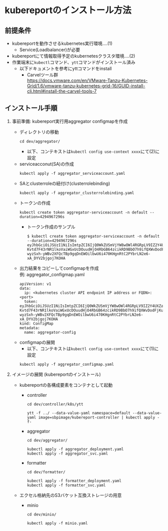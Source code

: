 # kubereportのインストール方法
## 前提条件
- kubereportを動作させるkubernetes実行環境....(1)
  - Service(Loadbalancer)が必要
- kubereportにて情報取得予定のkubernetesクラスタ環境....(2)
- 作業端末に`kubectl`コマンド、`ytt`コマンドがインストール済み
  - 以下ドキュメントを参考にyttコマンドをinstall
      - Carvelツール群  
        https://docs.vmware.com/en/VMware-Tanzu-Kubernetes-Grid/1.6/vmware-tanzu-kubernetes-grid-16/GUID-install-cli.html#install-the-carvel-tools-7  

## インストール手順
1. 事前準備: kubereport実行用aggregator configmapを作成
    - ディレクトリの移動
        ```
        cd dev/aggregator/
        ```
        - 以下、コンテキストは`kubectl config use-context xxxx`にて(2)に設定
    - serviceacconut(SA)の作成
        ```
        kubectl apply -f aggregator_serviceaccount.yaml
        ```
    - SAとclusterroleの紐付け(clusterrolebinding)
        ```
        kubectl apply -f aggregator_clusterrolebinding.yaml
        ```
    - トークンの作成
        ```
        kubectl create token aggregator-serviceaccount -n default --duration=4294967296s
        ```
        - トークン作成のサンプル
            ```
            $ kubectl create token aggregator-serviceaccount -n default --duration=4294967296s
            eyJhbGciOiJSUzI1NiIsImtpZCI6IjQ0WkZUSmVjYW8wOWl4RGRpLV9IZ2Y4UXZaSmVtVUtJRHlJUENrMTVKdTQifQ.eyJhdWQiOlsiaHR0cHM6Ly9rdWJlcm5ldGVzLmRlZmF1bHQuc3ZjLmNsdXN0ZXIubG9jYWwiXSwiZXhwIjo1OTgzMDAxNjQ0LCJpYXQiOjE2ODgwMzQzNDgsImlzcyI6Imh0dHBzOi8va3ViZXJuZXRlcy5kZWZhdWx0LnN2Yy5jbHVzdGVyLmxvY2FsIiwia3ViZXJuZXRlcy5pbyI6eyJuYW1lc3BhY2UiOiJkZWZhdWx0Iiwic2VydmljZWFjY291bnQiOnsibmFtZSI6ImRlZmF1bHQiLCJ1aWQiOiI2NjI0YzlkNy0yNzFiLTRmNjctYWQ2Yy1mODY4NzEyNTAzNTkifX0sIm5iZiI6MTY4ODAzNDM0OCwic3ViIjoic3lzdGVtOnNlcnZpY2VhY2NvdW50OmRlZmF1bHQ6ZGVmYXVsdCJ9.Xk-Kvtd7F43rNR1lkoVaiWGxUcDOuudHjO4RbGB64zcikRD9BbO7h9ifQXWvDodFjKuLRoUyWhxlCBNLIrAievNwrvGNaA9mF_c1DIsz747D7cMjeL8WR5phptyBQN71LMwVZZLEoidL3FzHCOoJy4_Dg80FxfN_YXyp2NwngMDYKEVhe3a2BfYc5TWfqTsYJ6mZd7eO1Wap4pWPTI49EsNwsJ20qDD5BdCN9wWMz2Ht_505EBFCV5r3MpexpBT54M_dSvYLPoeJL-wyzSxh-yWBv2XFQcTBp9gqDnEWOilbwU6i470KHgnRtC2PYbrLN2e6-xA_DYV2bjgoj7KOHA
            ```
    - 出力結果をコピーしてconfigmapを作成  
    例: aggregator_configmap.yaml
        ```
        apiVersion: v1
        data:
          ip: <kubernetes cluster API endpoint IP address or FQDN>:<port>
          token: eyJhbGciOiJSUzI1NiIsImtpZCI6IjQ0WkZUSmVjYW8wOWl4RGRpLV9IZ2Y4UXZaSmVtVUtJRHlJUENrMTVKdTQifQ.eyJhdWQiOlsiaHR0cHM6Ly9rdWJlcm5ldGVzLmRlZmF1bHQuc3ZjLmNsdXN0ZXIubG9jYWwiXSwiZXhwIjo1OTgzMDAxNjQ0LCJpYXQiOjE2ODgwMzQzNDgsImlzcyI6Imh0dHBzOi8va3ViZXJuZXRlcy5kZWZhdWx0LnN2Yy5jbHVzdGVyLmxvY2FsIiwia3ViZXJuZXRlcy5pbyI6eyJuYW1lc3BhY2UiOiJkZWZhdWx0Iiwic2VydmljZWFjY291bnQiOnsibmFtZSI6ImRlZmF1bHQiLCJ1aWQiOiI2NjI0YzlkNy0yNzFiLTRmNjctYWQ2Yy1mODY4NzEyNTAzNTkifX0sIm5iZiI6MTY4ODAzNDM0OCwic3ViIjoic3lzdGVtOnNlcnZpY2VhY2NvdW50OmRlZmF1bHQ6ZGVmYXVsdCJ9.Xk-Kvtd7F43rNR1lkoVaiWGxUcDOuudHjO4RbGB64zcikRD9BbO7h9ifQXWvDodFjKuLRoUyWhxlCBNLIrAievNwrvGNaA9mF_c1DIsz747D7cMjeL8WR5phptyBQN71LMwVZZLEoidL3FzHCOoJy4_Dg80FxfN_YXyp2NwngMDYKEVhe3a2BfYc5TWfqTsYJ6mZd7eO1Wap4pWPTI49EsNwsJ20qDD5BdCN9wWMz2Ht_505EBFCV5r3MpexpBT54M_dSvYLPoeJL-wyzSxh-yWBv2XFQcTBp9gqDnEWOilbwU6i470KHgnRtC2PYbrLN2e6-xA_DYV2bjgoj7KOHA
        kind: ConfigMap
        metadata:
          name: aggregator-config
        ```
    - configmapの展開
        - 以下、コンテキストは`kubectl config use-context xxxx`にて(1)に設定
        ```
        kubectl apply -f aggregator_configmap.yaml
        ```

1. イメージの展開 (kubereportのインストール)
    - kubereportの各構成要素をコンテナとして起動
        - controller
            ```
            cd dev/controller/k8s/ytt
            ```
            ```
            ytt -f ../ --data-value-yaml namespace=default --data-value-yaml image=sbpimage/kubereport-controller | kubectl apply -f-
            ```

        - aggregator
            ```
            cd dev/aggregator/
            ```
            ```
            kubectl apply -f aggregator_deployment.yaml
            kubectl apply -f aggregator_svc.yaml
            ```

        - formatter
            ```
            cd dev/formatter/
            ```
            ```
            kubectl apply -f formatter_deployment.yaml
            kubectl apply -f formatter_svc.yaml
            ```

    - エクセル格納先のS3バケット互換ストレージの用意
        - minio
            ```
            cd dev/minio/
            ```
            ```
            kubectl apply -f minio.yaml
            ```

